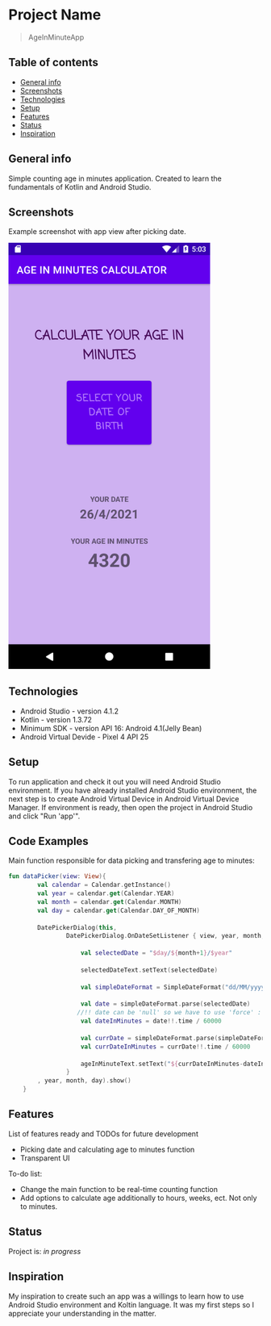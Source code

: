 # Project Name
> AgeInMinuteApp

## Table of contents
* [General info](#general-info)
* [Screenshots](#screenshots)
* [Technologies](#technologies)
* [Setup](#setup)
* [Features](#features)
* [Status](#status)
* [Inspiration](#inspiration)


## General info
Simple counting age in minutes application. Created to learn the fundamentals of Kotlin and Android Studio.

## Screenshots
Example screenshot with app view after picking date.

<img src=./img/screenshot.png width="400" >

## Technologies
* Android Studio - version 4.1.2
* Kotlin - version 1.3.72
* Minimum SDK - version API 16: Android 4.1(Jelly Bean)
* Android Virtual Devide - Pixel 4 API 25

## Setup
To run application and check it out you will need Android Studio environment. If you have already installed Android Studio environment,
the next step is to create Android Virtual Device in Android Virtual Device Manager. 
If environment is ready, then open the project in Android Studio and click "Run 'app'". 

## Code Examples
Main function responsible for data picking and transfering age to minutes:
```Kotlin
fun dataPicker(view: View){
        val calendar = Calendar.getInstance()
        val year = calendar.get(Calendar.YEAR)
        val month = calendar.get(Calendar.MONTH)
        val day = calendar.get(Calendar.DAY_OF_MONTH)

        DatePickerDialog(this,
                DatePickerDialog.OnDateSetListener { view, year, month, day ->

                    val selectedDate = "$day/${month+1}/$year"

                    selectedDateText.setText(selectedDate)

                    val simpleDateFormat = SimpleDateFormat("dd/MM/yyyy", Locale.ENGLISH)

                    val date = simpleDateFormat.parse(selectedDate)
                   //!! date can be 'null' so we have to use 'force' : '!!'
                    val dateInMinutes = date!!.time / 60000

                    val currDate = simpleDateFormat.parse(simpleDateFormat.format(System.currentTimeMillis()))
                    val currDateInMinutes = currDate!!.time / 60000

                    ageInMinuteText.setText("${currDateInMinutes-dateInMinutes}")
                }
        , year, month, day).show()
    }
```

## Features
List of features ready and TODOs for future development
* Picking date and calculating age to minutes function
* Transparent UI

To-do list:
* Change the main function to be real-time counting function
* Add options to calculate age additionally to hours, weeks, ect. 
Not only to minutes.

## Status
Project is: _in progress_

## Inspiration
My inspiration to create such an app was a willings to learn how to use Android Studio environment and Koltin language.
It was my first steps so I appreciate your understanding in the matter. 
